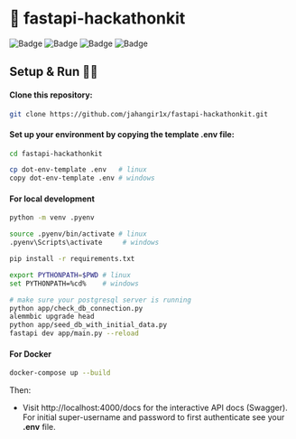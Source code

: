 # 🚀 fastapi-hackathonkit

![Badge](https://img.shields.io/badge/Made%20with-FastAPI-green) ![Badge](https://img.shields.io/badge/PostgreSQL-For%20All%20Your%20Data%20Needs-blue) ![Badge](https://img.shields.io/badge/Dockerized-Yep!-2496ED) ![Badge](https://img.shields.io/badge/Forked-But%20Revamped-red)

## Setup & Run 🏃‍♂️

#### Clone this repository:
```bash
git clone https://github.com/jahangir1x/fastapi-hackathonkit.git
```

#### Set up your environment by copying the template .env file:
```bash
cd fastapi-hackathonkit

cp dot-env-template .env   # linux
copy dot-env-template .env # windows
```

#### For local development
```bash
python -m venv .pyenv

source .pyenv/bin/activate # linux
.pyenv\Scripts\activate     # windows

pip install -r requirements.txt

export PYTHONPATH=$PWD # linux
set PYTHONPATH=%cd%    # windows

# make sure your postgresql server is running
python app/check_db_connection.py
alemmbic upgrade head
python app/seed_db_with_initial_data.py
fastapi dev app/main.py --reload
```

#### For Docker
```bash
docker-compose up --build
```

Then:
- Visit http://localhost:4000/docs for the interactive API docs (Swagger). For initial super-username and password to first authenticate see your **.env** file.

